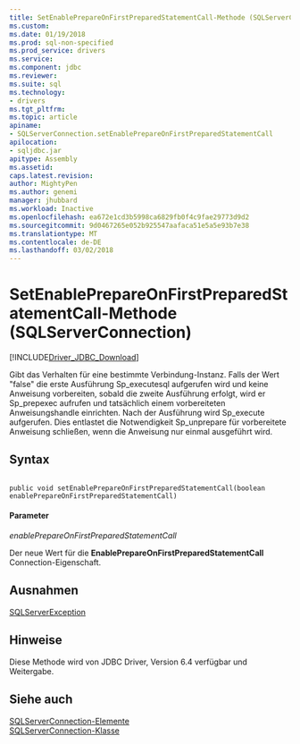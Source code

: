 ```yaml
---
title: SetEnablePrepareOnFirstPreparedStatementCall-Methode (SQLServerConnection) | Microsoft Docs
ms.custom: 
ms.date: 01/19/2018
ms.prod: sql-non-specified
ms.prod_service: drivers
ms.service: 
ms.component: jdbc
ms.reviewer: 
ms.suite: sql
ms.technology:
- drivers
ms.tgt_pltfrm: 
ms.topic: article
apiname:
- SQLServerConnection.setEnablePrepareOnFirstPreparedStatementCall
apilocation:
- sqljdbc.jar
apitype: Assembly
ms.assetid: 
caps.latest.revision: 
author: MightyPen
ms.author: genemi
manager: jhubbard
ms.workload: Inactive
ms.openlocfilehash: ea672e1cd3b5998ca6829fb0f4c9fae29773d9d2
ms.sourcegitcommit: 9d0467265e052b925547aafaca51e5a5e93b7e38
ms.translationtype: MT
ms.contentlocale: de-DE
ms.lasthandoff: 03/02/2018
---
```

# <a name="setenableprepareonfirstpreparedstatementcall-method-sqlserverconnection"></a>SetEnablePrepareOnFirstPreparedStatementCall-Methode (SQLServerConnection)
[!INCLUDE[Driver_JDBC_Download](../../../includes/driver_jdbc_download.md)]

 Gibt das Verhalten für eine bestimmte Verbindung-Instanz. Falls der Wert "false" die erste Ausführung Sp_executesql aufgerufen wird und keine Anweisung vorbereiten, sobald die zweite Ausführung erfolgt, wird er Sp_prepexec aufrufen und tatsächlich einem vorbereiteten Anweisungshandle einrichten. Nach der Ausführung wird Sp_execute aufgerufen. Dies entlastet die Notwendigkeit Sp_unprepare für vorbereitete Anweisung schließen, wenn die Anweisung nur einmal ausgeführt wird.

## <a name="syntax"></a>Syntax  
  
```  
  
public void setEnablePrepareOnFirstPreparedStatementCall(boolean enablePrepareOnFirstPreparedStatementCall)  
```  
  
#### <a name="parameters"></a>Parameter  
 *enablePrepareOnFirstPreparedStatementCall*  
  
 Der neue Wert für die **EnablePrepareOnFirstPreparedStatementCall** Connection-Eigenschaft.  
 
## <a name="exceptions"></a>Ausnahmen  
 [SQLServerException](../../../connect/jdbc/reference/sqlserverexception-class.md)  
 
## <a name="remarks"></a>Hinweise  
 Diese Methode wird von JDBC Driver, Version 6.4 verfügbar und Weitergabe.
 
## <a name="see-also"></a>Siehe auch  
 [SQLServerConnection-Elemente](../../../connect/jdbc/reference/sqlserverconnection-members.md)   
 [SQLServerConnection-Klasse](../../../connect/jdbc/reference/sqlserverconnection-class.md)  
  
  
